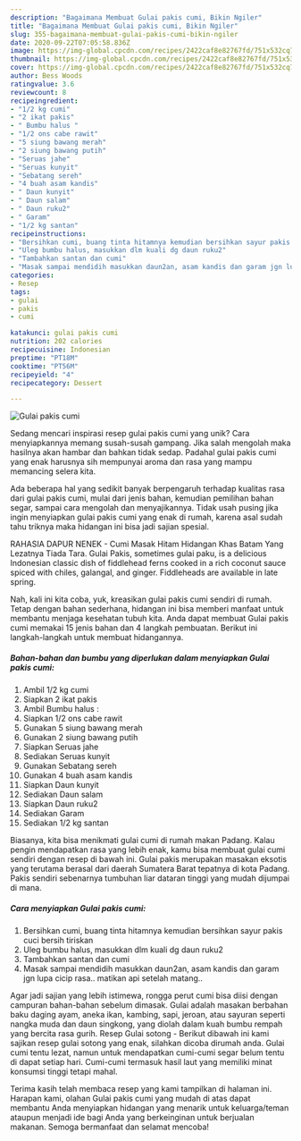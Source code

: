 ```yaml
---
description: "Bagaimana Membuat Gulai pakis cumi, Bikin Ngiler"
title: "Bagaimana Membuat Gulai pakis cumi, Bikin Ngiler"
slug: 355-bagaimana-membuat-gulai-pakis-cumi-bikin-ngiler
date: 2020-09-22T07:05:58.836Z
image: https://img-global.cpcdn.com/recipes/2422caf8e82767fd/751x532cq70/gulai-pakis-cumi-foto-resep-utama.jpg
thumbnail: https://img-global.cpcdn.com/recipes/2422caf8e82767fd/751x532cq70/gulai-pakis-cumi-foto-resep-utama.jpg
cover: https://img-global.cpcdn.com/recipes/2422caf8e82767fd/751x532cq70/gulai-pakis-cumi-foto-resep-utama.jpg
author: Bess Woods
ratingvalue: 3.6
reviewcount: 8
recipeingredient:
- "1/2 kg cumi"
- "2 ikat pakis"
- " Bumbu halus "
- "1/2 ons cabe rawit"
- "5 siung bawang merah"
- "2 siung bawang putih"
- "Seruas jahe"
- "Seruas kunyit"
- "Sebatang sereh"
- "4 buah asam kandis"
- " Daun kunyit"
- " Daun salam"
- " Daun ruku2"
- " Garam"
- "1/2 kg santan"
recipeinstructions:
- "Bersihkan cumi, buang tinta hitamnya kemudian bersihkan sayur pakis cuci bersih tiriskan"
- "Uleg bumbu halus, masukkan dlm kuali dg daun ruku2"
- "Tambahkan santan dan cumi"
- "Masak sampai mendidih masukkan daun2an, asam kandis dan garam jgn lupa cicip rasa.. matikan api setelah matang.."
categories:
- Resep
tags:
- gulai
- pakis
- cumi

katakunci: gulai pakis cumi 
nutrition: 202 calories
recipecuisine: Indonesian
preptime: "PT18M"
cooktime: "PT56M"
recipeyield: "4"
recipecategory: Dessert

---
```



![Gulai pakis cumi](https://img-global.cpcdn.com/recipes/2422caf8e82767fd/751x532cq70/gulai-pakis-cumi-foto-resep-utama.jpg)

Sedang mencari inspirasi resep gulai pakis cumi yang unik? Cara menyiapkannya memang susah-susah gampang. Jika salah mengolah maka hasilnya akan hambar dan bahkan tidak sedap. Padahal gulai pakis cumi yang enak harusnya sih mempunyai aroma dan rasa yang mampu memancing selera kita.

Ada beberapa hal yang sedikit banyak berpengaruh terhadap kualitas rasa dari gulai pakis cumi, mulai dari jenis bahan, kemudian pemilihan bahan segar, sampai cara mengolah dan menyajikannya. Tidak usah pusing jika ingin menyiapkan gulai pakis cumi yang enak di rumah, karena asal sudah tahu triknya maka hidangan ini bisa jadi sajian spesial.

RAHASIA DAPUR NENEK - Cumi Masak Hitam Hidangan Khas Batam Yang Lezatnya Tiada Tara. Gulai Pakis, sometimes gulai paku, is a delicious Indonesian classic dish of fiddlehead ferns cooked in a rich coconut sauce spiced with chiles, galangal, and ginger. Fiddleheads are available in late spring.


Nah, kali ini kita coba, yuk, kreasikan gulai pakis cumi sendiri di rumah. Tetap dengan bahan sederhana, hidangan ini bisa memberi manfaat untuk membantu menjaga kesehatan tubuh kita. Anda dapat membuat Gulai pakis cumi memakai 15 jenis bahan dan 4 langkah pembuatan. Berikut ini langkah-langkah untuk membuat hidangannya.

<!--inarticleads1-->

##### Bahan-bahan dan bumbu yang diperlukan dalam menyiapkan Gulai pakis cumi:

1. Ambil 1/2 kg cumi
1. Siapkan 2 ikat pakis
1. Ambil  Bumbu halus :
1. Siapkan 1/2 ons cabe rawit
1. Gunakan 5 siung bawang merah
1. Gunakan 2 siung bawang putih
1. Siapkan Seruas jahe
1. Sediakan Seruas kunyit
1. Gunakan Sebatang sereh
1. Gunakan 4 buah asam kandis
1. Siapkan  Daun kunyit
1. Sediakan  Daun salam
1. Siapkan  Daun ruku2
1. Sediakan  Garam
1. Sediakan 1/2 kg santan


Biasanya, kita bisa menikmati gulai cumi di rumah makan Padang. Kalau pengin mendapatkan rasa yang lebih enak, kamu bisa membuat gulai cumi sendiri dengan resep di bawah ini. Gulai pakis merupakan masakan eksotis yang terutama berasal dari daerah Sumatera Barat tepatnya di kota Padang. Pakis sendiri sebenarnya tumbuhan liar dataran tinggi yang mudah dijumpai di mana. 

<!--inarticleads2-->

##### Cara menyiapkan Gulai pakis cumi:

1. Bersihkan cumi, buang tinta hitamnya kemudian bersihkan sayur pakis cuci bersih tiriskan
1. Uleg bumbu halus, masukkan dlm kuali dg daun ruku2
1. Tambahkan santan dan cumi
1. Masak sampai mendidih masukkan daun2an, asam kandis dan garam jgn lupa cicip rasa.. matikan api setelah matang..


Agar jadi sajian yang lebih istimewa, rongga perut cumi bisa diisi dengan campuran bahan-bahan sebelum dimasak. Gulai adalah masakan berbahan baku daging ayam, aneka ikan, kambing, sapi, jeroan, atau sayuran seperti nangka muda dan daun singkong, yang diolah dalam kuah bumbu rempah yang bercita rasa gurih. Resep Gulai sotong - Berikut dibawah ini kami sajikan resep gulai sotong yang enak, silahkan dicoba dirumah anda. Gulai cumi tentu lezat, namun untuk mendapatkan cumi-cumi segar belum tentu di dapat setiap hari. Cumi-cumi termasuk hasil laut yang memiliki minat konsumsi tinggi tetapi mahal. 

Terima kasih telah membaca resep yang kami tampilkan di halaman ini. Harapan kami, olahan Gulai pakis cumi yang mudah di atas dapat membantu Anda menyiapkan hidangan yang menarik untuk keluarga/teman ataupun menjadi ide bagi Anda yang berkeinginan untuk berjualan makanan. Semoga bermanfaat dan selamat mencoba!
